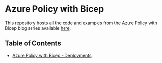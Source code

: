# Azure Policy with Bicep

This repository hosts all the code and examples from the Azure Policy with Bicep blog series available [here](https://azurewithaj.wordpress.com/).

## Table of Contents

- [Azure Policy with Bicep - Deployments](https://azurewithaj.wordpress.com/2024/12/15/azure-policy-with-bicep-series-deployments/)